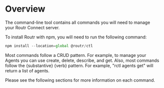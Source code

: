 # Overview

The command-line tool contains all commands you will need to manage your Routr Connect server.

To install Routr with npm, you will need to run the following command:

```javascript
npm install --location=global @routr/ctl
```

Most commands follow a CRUD pattern. For example, to manage your Agents you can use create, delete, describe, and get. Also, most commands follow the \{substantive\} \{verb\} pattern. For example, "rctl agents get" will return a list of agents.

Please see the following sections for more information on each command.